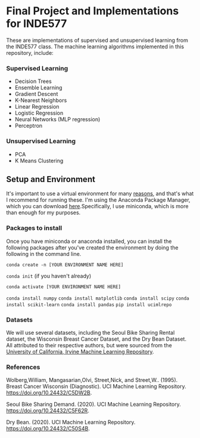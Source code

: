 # Final Project and Implementations for INDE577 

These are implementations of supervised and unsupervised learning from the INDE577 class. The machine learning algorithms implemented in this repository, include:
### Supervised Learning 
- Decision Trees
- Ensemble Learning
- Gradient Descent
- K-Nearest Neighbors
- Linear Regression
- Logistic Regression
- Neural Networks (MLP regression) 
- Perceptron

### Unsupervised Learning
- PCA
- K Means Clustering

## Setup and Environment
It's important to use a virtual environment for many [reasons](https://csguide.cs.princeton.edu/software/virtualenv), and that's what I recommend for running these. I'm using the Anaconda Package Manager, which you can download [here](https://docs.anaconda.com/free/anaconda/pkg-docs/).Specifically, I use miniconda, which is more than enough for my purposes. 

### Packages to install 
Once you have miniconda or anaconda installed, you can install the following packages after you've created the environment by doing the following in the command line. 

`conda create -n [YOUR ENVIRONMENT NAME HERE]` 

`conda init` (if you haven't already)

`conda activate [YOUR ENVIRONMENT NAME HERE]` 

`conda install numpy`
`conda install matplotlib`
`conda install scipy`
`conda install scikit-learn`
`conda install pandas` 
`pip install ucimlrepo` 

### Datasets 
We will use several datasets, including the Seoul Bike Sharing Rental dataset, the Wisconsin Breast Cancer Dataset, and the Dry Bean Dataset. All attributed to their respective authors, but were sourced from the [University of California, Irvine Machine Learning Repository](https://archive.ics.uci.edu/). 

### References

Wolberg,William, Mangasarian,Olvi, Street,Nick, and Street,W.. (1995). Breast Cancer Wisconsin (Diagnostic). UCI Machine Learning Repository. https://doi.org/10.24432/C5DW2B.

Seoul Bike Sharing Demand. (2020). UCI Machine Learning Repository. https://doi.org/10.24432/C5F62R.

Dry Bean. (2020). UCI Machine Learning Repository. https://doi.org/10.24432/C50S4B.

